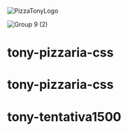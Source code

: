 
![PizzaTonyLogo](https://github.com/Paivaas/TonyPizzaria/assets/123731976/92a6a090-e69f-41c8-889c-513857a209e0)

![Group 9 (2)](https://github.com/Paivaas/TonyPizzaria/assets/123731976/a5a2f887-f3d7-4dac-92c9-884e6c0114a2)
# tony-pizzaria-css
# tony-pizzaria-css
# tony-tentativa1500
